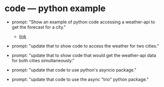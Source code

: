 # code — python example

- prompt: "Show an example of python code accessing a weather-api to get the forecast for a city."

    - [link](ex_code_python_weather.html)

- prompt: "update that to show code to access the weather for two cities."

- prompt: "update that to show code that would get the weather-api data for both cities simultaneously."

- prompt: "update that code to use python's asyncio package."

- prompt: "update that code to use the async "trio" python package."